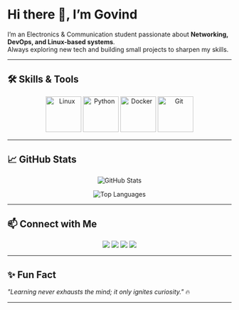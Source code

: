 # Hi there 👋, I’m Govind

I’m an Electronics & Communication student passionate about **Networking, DevOps, and Linux-based systems**.  
Always exploring new tech and building small projects to sharpen my skills.  

---

## 🛠 Skills & Tools
<p align="center">
  <img src="https://cdn.jsdelivr.net/gh/devicons/devicon/icons/linux/linux-original.svg" alt="Linux" width="80" height="80"/>
  <img src="https://cdn.jsdelivr.net/gh/devicons/devicon/icons/python/python-original.svg" alt="Python" width="80" height="80"/>
  <img src="https://cdn.jsdelivr.net/gh/devicons/devicon/icons/docker/docker-original.svg" alt="Docker" width="80" height="80"/>
  <img src="https://cdn.jsdelivr.net/gh/devicons/devicon/icons/git/git-original.svg" alt="Git" width="80" height="80"/>
</p>


---

## 📈 GitHub Stats

<p align="center">
  <img src="https://github-readme-stats.vercel.app/api?username=govind0911&show_icons=true&theme=radical" alt="GitHub Stats"/>
</p>

<p align="center">
  <img src="https://github-readme-stats.vercel.app/api/top-langs/?username=govind0911&layout=compact&theme=radical" alt="Top Languages"/>
</p>

---

## 📫 Connect with Me

<p align="center">
  <a href="https://instagram.com/govind.h1"><img src="https://img.shields.io/badge/Instagram-E4405F?style=for-the-badge&logo=instagram&logoColor=white"/></a>
  <a href="https://linkedin.com/in/govind-h-2007x"><img src="https://img.shields.io/badge/LinkedIn-0A66C2?style=for-the-badge&logo=linkedin&logoColor=white"/></a>
  <a href="https://www.buymeacoffee.com/govind.h1"><img src="https://img.shields.io/badge/BuyMeACoffee-FFDD00?style=for-the-badge&logo=buy-me-a-coffee&logoColor=black"/></a>
  <a href="https://twitter.com/lonely_drew"><img src="https://img.shields.io/badge/Twitter-1DA1F2?style=for-the-badge&logo=twitter&logoColor=white"/></a>
</p>

---

## ✨ Fun Fact

_"Learning never exhausts the mind; it only ignites curiosity."_ 🔥

---

